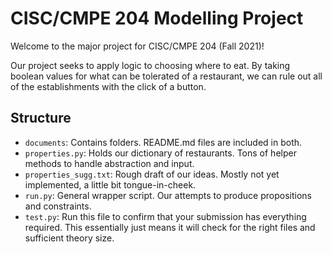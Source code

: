 # CISC/CMPE 204 Modelling Project

Welcome to the major project for CISC/CMPE 204 (Fall 2021)!

Our project seeks to apply logic to choosing where to eat.
By taking boolean values for what can be tolerated of a restaurant, we can rule out all of the establishments with the click of a button.

## Structure

* `documents`: Contains folders. README.md files are included in both.
* `properties.py`: Holds our dictionary of restaurants. Tons of helper methods to handle abstraction and input.
* `properties_sugg.txt`: Rough draft of our ideas. Mostly not yet implemented, a little bit tongue-in-cheek.
* `run.py`: General wrapper script. Our attempts to produce propositions and constraints.
* `test.py`: Run this file to confirm that your submission has everything required. This essentially just means it will check for the right files and sufficient theory size.
